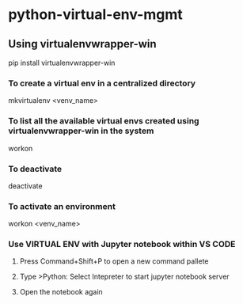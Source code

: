 # python-virtual-env-mgmt


## Using virtualenvwrapper-win

pip install virtualenvwrapper-win

### To create a virtual env in a centralized directory
mkvirtualenv <venv_name>           
 
### To list all the available virtual envs created using virtualenvwrapper-win in the system    
workon

### To deactivate
deactivate

### To activate an environment  
workon <venv_name>
  



### Use VIRTUAL ENV with Jupyter notebook within VS CODE

1) Press Command+Shift+P to open a new command pallete

2) Type >Python: Select Intepreter to start jupyter notebook server

3) Open the notebook again



